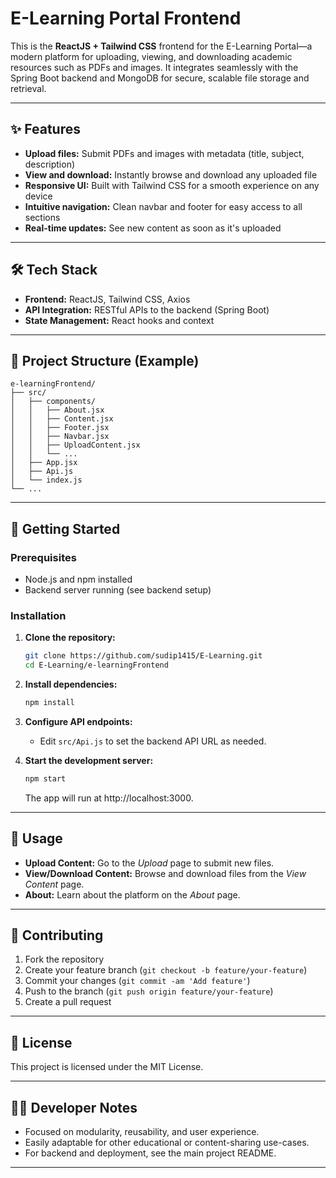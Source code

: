 # E-Learning Portal Frontend

This is the **ReactJS + Tailwind CSS** frontend for the E-Learning Portal—a modern platform for uploading, viewing, and downloading academic resources such as PDFs and images. It integrates seamlessly with the Spring Boot backend and MongoDB for secure, scalable file storage and retrieval.

---

## ✨ Features

- **Upload files:** Submit PDFs and images with metadata (title, subject, description)
- **View and download:** Instantly browse and download any uploaded file
- **Responsive UI:** Built with Tailwind CSS for a smooth experience on any device
- **Intuitive navigation:** Clean navbar and footer for easy access to all sections
- **Real-time updates:** See new content as soon as it's uploaded

---

## 🛠️ Tech Stack

- **Frontend:** ReactJS, Tailwind CSS, Axios
- **API Integration:** RESTful APIs to the backend (Spring Boot)
- **State Management:** React hooks and context

---

## 📁 Project Structure (Example)

```
e-learningFrontend/
├── src/
│   ├── components/
│   │   ├── About.jsx
│   │   ├── Content.jsx
│   │   ├── Footer.jsx
│   │   ├── Navbar.jsx
│   │   ├── UploadContent.jsx
│   │   └── ...
│   ├── App.jsx
│   ├── Api.js
│   └── index.js
└── ...
```

---

## 🚀 Getting Started

### Prerequisites

- Node.js and npm installed
- Backend server running (see backend setup)

### Installation

1. **Clone the repository:**
   ```bash
   git clone https://github.com/sudip1415/E-Learning.git
   cd E-Learning/e-learningFrontend
   ```

2. **Install dependencies:**
   ```bash
   npm install
   ```

3. **Configure API endpoints:**
   - Edit `src/Api.js` to set the backend API URL as needed.

4. **Start the development server:**
   ```bash
   npm start
   ```
   The app will run at http://localhost:3000.

---

## 📝 Usage

- **Upload Content:** Go to the *Upload* page to submit new files.
- **View/Download Content:** Browse and download files from the *View Content* page.
- **About:** Learn about the platform on the *About* page.

---

## 🤝 Contributing

1. Fork the repository
2. Create your feature branch (`git checkout -b feature/your-feature`)
3. Commit your changes (`git commit -am 'Add feature'`)
4. Push to the branch (`git push origin feature/your-feature`)
5. Create a pull request

---

## 📜 License

This project is licensed under the MIT License.

---

## 👨‍💻 Developer Notes

- Focused on modularity, reusability, and user experience.
- Easily adaptable for other educational or content-sharing use-cases.
- For backend and deployment, see the main project README.

---
